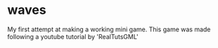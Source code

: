 # waves
My first attempt at making a working mini game. This game was made following a youtube tutorial by 'RealTutsGML'

